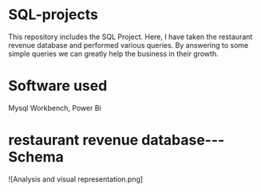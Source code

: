 # SQL-projects
This repository includes the SQL Project. Here, I have taken the restaurant revenue database and performed various queries. By answering to some simple queries we can greatly help the business in their growth.
# Software used
Mysql Workbench, Power Bi
# restaurant revenue database--- Schema 
![Analysis and visual representation.png]
